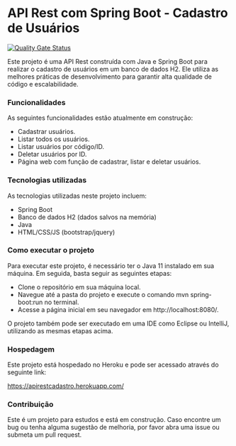 # API Rest com Spring Boot - Cadastro de Usuários

[![Quality Gate Status](https://sonarcloud.io/api/project_badges/measure?project=PauloRobert_apirestspring&metric=alert_status)](https://sonarcloud.io/summary/new_code?id=PauloRobert_apirestspring)


Este projeto é uma API Rest construída com Java e Spring Boot para realizar o cadastro de usuários em um banco de dados H2. 
Ele utiliza as melhores práticas de desenvolvimento para garantir alta qualidade de código e escalabilidade.


### Funcionalidades

As seguintes funcionalidades estão atualmente em construção:

- Cadastrar usuários.
- Listar todos os usuários.
- Listar usuários por código/ID.
- Deletar usuários por ID.
- Página web com função de cadastrar, listar e deletar usuários.

### Tecnologias utilizadas

As tecnologias utilizadas neste projeto incluem:

- Spring Boot
- Banco de dados H2 (dados salvos na memória)
- Java 
- HTML/CSS/JS (bootstrap/jquery)

### Como executar o projeto

Para executar este projeto, é necessário ter o Java 11 instalado em sua máquina. 
Em seguida, basta seguir as seguintes etapas:

- Clone o repositório em sua máquina local.
- Navegue até a pasta do projeto e execute o comando mvn spring-boot:run no terminal.
- Acesse a página inicial em seu navegador em http://localhost:8080/.

O projeto também pode ser executado em uma IDE como Eclipse ou IntelliJ, utilizando as mesmas etapas acima.

### Hospedagem

Este projeto está hospedado no Heroku e pode ser acessado através do seguinte link:

 https://apirestcadastro.herokuapp.com/

### Contribuição

Este é um projeto para estudos e está em construção.
Caso encontre um bug ou tenha alguma sugestão de melhoria, por favor abra uma issue ou submeta um pull request.

